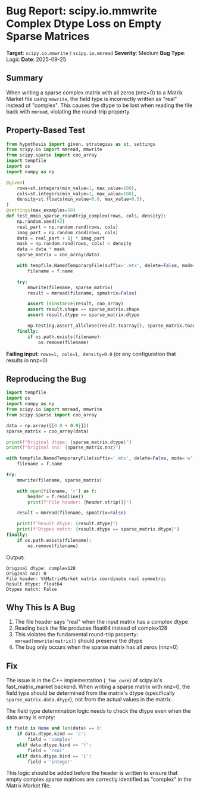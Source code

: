 # Bug Report: scipy.io.mmwrite Complex Dtype Loss on Empty Sparse Matrices

**Target**: `scipy.io.mmwrite` / `scipy.io.mmread`
**Severity**: Medium
**Bug Type**: Logic
**Date**: 2025-09-25

## Summary

When writing a sparse complex matrix with all zeros (nnz=0) to a Matrix Market file using `mmwrite`, the field type is incorrectly written as "real" instead of "complex". This causes the dtype to be lost when reading the file back with `mmread`, violating the round-trip property.

## Property-Based Test

```python
from hypothesis import given, strategies as st, settings
from scipy.io import mmread, mmwrite
from scipy.sparse import coo_array
import tempfile
import os
import numpy as np

@given(
    rows=st.integers(min_value=1, max_value=100),
    cols=st.integers(min_value=1, max_value=100),
    density=st.floats(min_value=0.0, max_value=0.5),
)
@settings(max_examples=50)
def test_mmio_sparse_roundtrip_complex(rows, cols, density):
    np.random.seed(42)
    real_part = np.random.rand(rows, cols)
    imag_part = np.random.rand(rows, cols)
    data = real_part + 1j * imag_part
    mask = np.random.rand(rows, cols) < density
    data = data * mask
    sparse_matrix = coo_array(data)

    with tempfile.NamedTemporaryFile(suffix='.mtx', delete=False, mode='w') as f:
        filename = f.name

    try:
        mmwrite(filename, sparse_matrix)
        result = mmread(filename, spmatrix=False)

        assert isinstance(result, coo_array)
        assert result.shape == sparse_matrix.shape
        assert result.dtype == sparse_matrix.dtype

        np.testing.assert_allclose(result.toarray(), sparse_matrix.toarray(), rtol=1e-6)
    finally:
        if os.path.exists(filename):
            os.remove(filename)
```

**Failing input**: `rows=1, cols=1, density=0.0` (or any configuration that results in nnz=0)

## Reproducing the Bug

```python
import tempfile
import os
import numpy as np
from scipy.io import mmread, mmwrite
from scipy.sparse import coo_array

data = np.array([[0.0 + 0.0j]])
sparse_matrix = coo_array(data)

print(f"Original dtype: {sparse_matrix.dtype}")
print(f"Original nnz: {sparse_matrix.nnz}")

with tempfile.NamedTemporaryFile(suffix='.mtx', delete=False, mode='w') as f:
    filename = f.name

try:
    mmwrite(filename, sparse_matrix)

    with open(filename, 'r') as f:
        header = f.readline()
        print(f"File header: {header.strip()}")

    result = mmread(filename, spmatrix=False)

    print(f"Result dtype: {result.dtype}")
    print(f"Dtypes match: {result.dtype == sparse_matrix.dtype}")
finally:
    if os.path.exists(filename):
        os.remove(filename)
```

Output:
```
Original dtype: complex128
Original nnz: 0
File header: %%MatrixMarket matrix coordinate real symmetric
Result dtype: float64
Dtypes match: False
```

## Why This Is A Bug

1. The file header says "real" when the input matrix has a complex dtype
2. Reading back the file produces float64 instead of complex128
3. This violates the fundamental round-trip property: `mmread(mmwrite(matrix))` should preserve the dtype
4. The bug only occurs when the sparse matrix has all zeros (nnz=0)

## Fix

The issue is in the C++ implementation (`_fmm_core`) of scipy.io's fast_matrix_market backend. When writing a sparse matrix with nnz=0, the field type should be determined from the matrix's dtype (specifically `sparse_matrix.data.dtype`), not from the actual values in the matrix.

The field type determination logic needs to check the dtype even when the data array is empty:

```python
if field is None and len(data) == 0:
    if data.dtype.kind == 'c':
        field = 'complex'
    elif data.dtype.kind == 'f':
        field = 'real'
    elif data.dtype.kind == 'i':
        field = 'integer'
```

This logic should be added before the header is written to ensure that empty complex sparse matrices are correctly identified as "complex" in the Matrix Market file.
